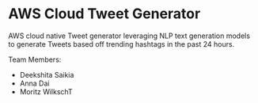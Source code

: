 # AWS Cloud Tweet Generator
AWS cloud native Tweet generator leveraging NLP text generation models to generate Tweets based off trending hashtags in the past 24 hours.

Team Members:  

- Deekshita Saikia
- Anna Dai
- Moritz WilkschT
